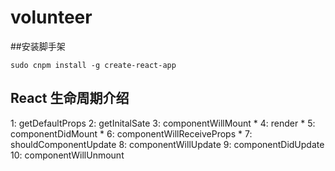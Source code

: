 # volunteer

##安装脚手架

```
sudo cnpm install -g create-react-app
```
## React 生命周期介绍
1: getDefaultProps
2: getInitalSate
3: componentWillMount *
4: render   *
5: componentDidMount *
6: componentWillReceiveProps *
7: shouldComponentUpdate
8: componentWillUpdate
9: componentDidUpdate
10: componentWillUnmount
